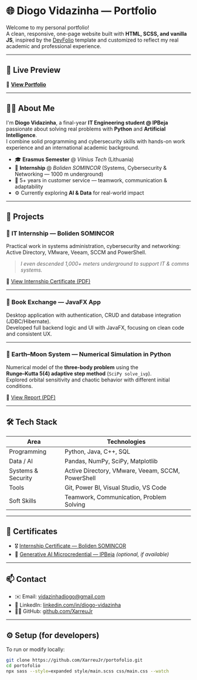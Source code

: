 # 🌐 Diogo Vidazinha — Portfolio

Welcome to my personal portfolio!  
A clean, responsive, one-page website built with **HTML, SCSS, and vanilla JS**, inspired by the [DevFolio](https://github.com/AnilSeervi/DevFolio) template and customized to reflect my real academic and professional experience.

---

## 🚀 Live Preview
🔗 [**View Portfolio**](https://xarreujr.github.io/portofolio/)  

---

## 🧑‍💻 About Me
I'm **Diogo Vidazinha**, a final-year **IT Engineering student @ IPBeja** passionate about solving real problems with **Python** and **Artificial Intelligence**.  
I combine solid programming and cybersecurity skills with hands-on work experience and an international academic background.

- 🎓 **Erasmus Semester** @ *Vilnius Tech* (Lithuania)  
- 💼 **Internship** @ *Boliden SOMINCOR* (Systems, Cybersecurity & Networking — 1000 m underground)  
- 👥 5+ years in customer service — teamwork, communication & adaptability  
- ⚙️ Currently exploring **AI & Data** for real-world impact

---

## 🧩 Projects

### 🔹 IT Internship — Boliden SOMINCOR
Practical work in systems administration, cybersecurity and networking:  
Active Directory, VMware, Veeam, SCCM and PowerShell.  
> *I even descended 1,000+ meters underground to support IT & comms systems.*

📄 [View Internship Certificate (PDF)](./assets/somincor-certificate.pdf)

---

### 🔹 Book Exchange — JavaFX App
Desktop application with authentication, CRUD and database integration (JDBC/Hibernate).  
Developed full backend logic and UI with JavaFX, focusing on clean code and consistent UX.

---

### 🔹 Earth–Moon System — Numerical Simulation in Python
Numerical model of the **three-body problem** using the  
**Runge–Kutta 5(4) adaptive step method** (`SciPy solve_ivp`).  
Explored orbital sensitivity and chaotic behavior with different initial conditions.

📄 [View Report (PDF)](./assets/earth-moon-simulation.pdf)

---

## 🛠️ Tech Stack

| Area | Technologies |
|------|---------------|
| Programming | Python, Java, C++, SQL |
| Data / AI | Pandas, NumPy, SciPy, Matplotlib |
| Systems & Security | Active Directory, VMware, Veeam, SCCM, PowerShell |
| Tools | Git, Power BI, Visual Studio, VS Code |
| Soft Skills | Teamwork, Communication, Problem Solving |

---

## 📜 Certificates
- 🎖️ [Internship Certificate — Boliden SOMINCOR](./assets/somincor-certificate.pdf)
- 🧠 [Generative AI Microcredential — IPBeja](#) *(optional, if available)*

---

## 📫 Contact
- ✉️ Email: [vidazinhadiogo@gmail.com](mailto:vidazinhadiogo@gmail.com)  
- 💼 LinkedIn: [linkedin.com/in/diogo-vidazinha](https://www.linkedin.com/in/diogo-vidazinha)  
- 🧑‍💻 GitHub: [github.com/XarreuJr](https://github.com/XarreuJr)

---

## ⚙️ Setup (for developers)
To run or modify locally:

```bash
git clone https://github.com/XarreuJr/portofolio.git
cd portofolio
npx sass --style=expanded style/main.scss css/main.css --watch
